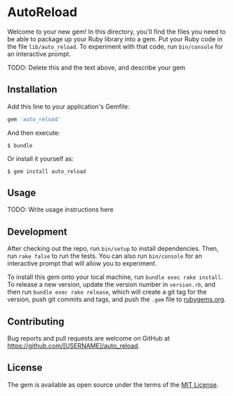# AutoReload

Welcome to your new gem! In this directory, you'll find the files you need to be able to package up your Ruby library into a gem. Put your Ruby code in the file `lib/auto_reload`. To experiment with that code, run `bin/console` for an interactive prompt.

TODO: Delete this and the text above, and describe your gem

## Installation

Add this line to your application's Gemfile:

```ruby
gem 'auto_reload'
```

And then execute:

    $ bundle

Or install it yourself as:

    $ gem install auto_reload

## Usage

TODO: Write usage instructions here

## Development

After checking out the repo, run `bin/setup` to install dependencies. Then, run `rake false` to run the tests. You can also run `bin/console` for an interactive prompt that will allow you to experiment.

To install this gem onto your local machine, run `bundle exec rake install`. To release a new version, update the version number in `version.rb`, and then run `bundle exec rake release`, which will create a git tag for the version, push git commits and tags, and push the `.gem` file to [rubygems.org](https://rubygems.org).

## Contributing

Bug reports and pull requests are welcome on GitHub at https://github.com/[USERNAME]/auto_reload.


## License

The gem is available as open source under the terms of the [MIT License](http://opensource.org/licenses/MIT).

